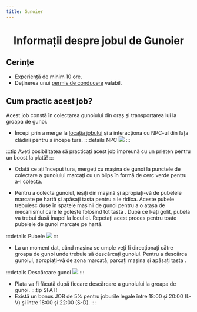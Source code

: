 ```yaml
---
title: Gunoier
---
```


<script setup> 
    import KeyIcon from '../.vitepress/components/KeyIcon.vue'
</script>

# <center>Informații despre jobul de Gunoier</center>

## Cerințe

- Experiență de minim 10 ore.
- Deținerea unui [permis de conducere](/general/scoala) valabil.

## Cum practic acest job?

Acest job constă în colectarea gunoiului din oraș și transportarea lui la groapa de gunoi.

- Începi prin a merge la [locația jobului](locatii) și a interacționa cu NPC-ul din fața clădirii pentru a începe tura.
:::details NPC
![](https://i.imgur.com/DbYjcl6.png)
:::

:::tip 
Aveți posibilitatea să practicați acest job împreună cu un prieten pentru un boost la plată!
:::

- Odată ce ați început tura, mergeți cu mașina de gunoi la punctele de colectare a gunoiului marcați cu un blips în formă de cerc verde pentru a-l colecta.

- Pentru a colecta gunoiul, ieșiți din mașină și apropiați-vă de pubelele marcate pe hartă și apăsați tasta <KeyIcon keyType="e"/> pentru a le ridica. Aceste pubele trebuiesc duse în spatele mașinii de gunoi pentru a o atașa de mecanismul care le golește folosind tot tasta <KeyIcon keyType="e"/>. După ce l-ați golit, pubela va trebui dusă înapoi la locul ei. Repetați acest proces pentru toate pubelele de gunoi marcate pe hartă.

:::details Pubele
![](https://i.imgur.com/jJwTiJg.gif)
:::

- La un moment dat, când mașina se umple veți fi direcționați către groapa de gunoi unde trebuie să descărcați gunoiul. Pentru a descărca gunoiul, apropiați-vă de zona marcată, parcați mașina și apăsați tasta <KeyIcon keyType="e"/>.

:::details Descărcare gunoi
![](https://i.imgur.com/BIVLn83.gif)
:::

- Plata va fi făcută după fiecare descărcare a gunoiului la groapa de gunoi.
:::tip SFAT!
- Există un bonus JOB de 5% pentru joburile legale între 18:00 și 20:00 (L-V) și între 18:00 și 22:00 (S-D).
:::